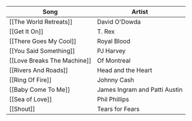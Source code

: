 | Song                        | Artist                        |
| --------------------------- | ----------------------------- |
| [[The World Retreats]]      | David O'Dowda                 |
| [[Get It On]]               | T. Rex                        |
| [[There Goes My Cool]]      | Royal Blood                   |
| [[You Said Something]]      | PJ Harvey                     |
| [[Love Breaks The Machine]] | Of Montreal                   |
| [[Rivers And Roads]]        | Head and the Heart            |
| [[Ring Of Fire]]            | Johnny Cash                   |
| [[Baby Come To Me]]         | James Ingram and Patti Austin |
| [[Sea of Love]]             | Phil Phillips                 |
| [[Shout]]                   | Tears for Fears
